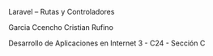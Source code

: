 Laravel – Rutas y Controladores






Garcia Ccencho Cristian Rufino




Desarrollo de Aplicaciones en Internet 
3 - C24 - Sección  C 
